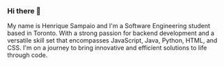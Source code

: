 ### Hi there 👋

<!--
**henriquecsampaio/henriquecsampaio** is a ✨ _special_ ✨ repository because its `README.md` (this file) appears on your GitHub profile.

Here are some ideas to get you started:

- 🔭 I’m currently working on ...
- 🌱 I’m currently learning ...
- 👯 I’m looking to collaborate on ...
- 🤔 I’m looking for help with ...
- 💬 Ask me about ...
- 📫 How to reach me: ...
- 😄 Pronouns: ...
- ⚡ Fun fact: ...
-->

My name is Henrique Sampaio and I'm a Software Engineering student based in Toronto. With a strong passion for backend development and a versatile skill set that encompasses JavaScript, Java, Python, HTML, and CSS. I'm on a journey to bring innovative and efficient solutions to life through code.

